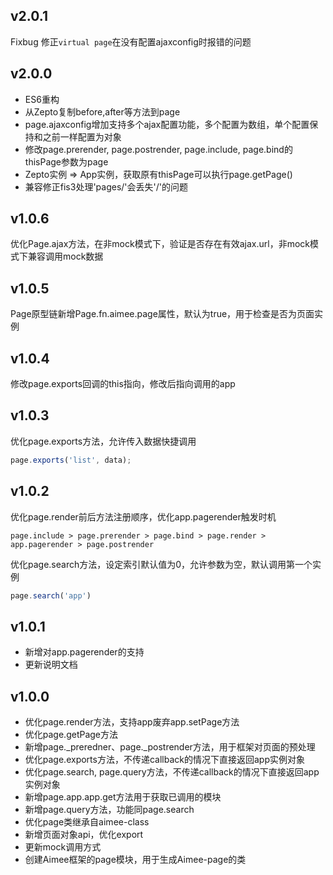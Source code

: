 v2.0.1
---
Fixbug 修正``virtual page``在没有配置ajaxconfig时报错的问题

v2.0.0
---
* ES6重构
* 从Zepto复制before,after等方法到page
* page.ajaxconfig增加支持多个ajax配置功能，多个配置为数组，单个配置保持和之前一样配置为对象
* 修改page.prerender, page.postrender, page.include, page.bind的thisPage参数为page
* Zepto实例 => App实例，获取原有thisPage可以执行page.getPage()
* 兼容修正fis3处理'pages/'会丢失'/'的问题

v1.0.6
---
优化Page.ajax方法，在非mock模式下，验证是否存在有效ajax.url，非mock模式下兼容调用mock数据

v1.0.5
---
Page原型链新增Page.fn.aimee.page属性，默认为true，用于检查是否为页面实例

v1.0.4
---
修改page.exports回调的this指向，修改后指向调用的app

v1.0.3
---
优化page.exports方法，允许传入数据快捷调用
```javascript
page.exports('list', data);
```


v1.0.2
---
优化page.render前后方法注册顺序，优化app.pagerender触发时机  
```
page.include > page.prerender > page.bind > page.render > app.pagerender > page.postrender 
```   
优化page.search方法，设定索引默认值为0，允许参数为空，默认调用第一个实例
```javascript
page.search('app')
```


v1.0.1
---
* 新增对app.pagerender的支持
* 更新说明文档


v1.0.0
---
* 优化page.render方法，支持app废弃app.setPage方法
* 优化page.getPage方法
* 新增page._preredner、page._postrender方法，用于框架对页面的预处理
* 优化page.exports方法，不传递callback的情况下直接返回app实例对象
* 优化page.search,  page.query方法，不传递callback的情况下直接返回app实例对象
* 新增page.app.app.get方法用于获取已调用的模块
* 新增page.query方法，功能同page.search
* 优化page类继承自aimee-class
* 新增页面对象api，优化export
* 更新mock调用方式
* 创建Aimee框架的page模块，用于生成Aimee-page的类